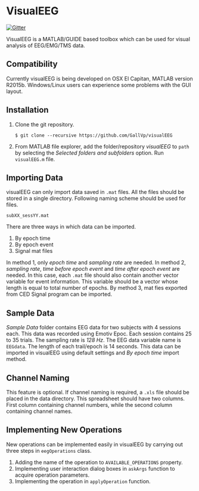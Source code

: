 # VisualEEG

[![Gitter](https://badges.gitter.im/usmanayubsh/visualEEG.svg)](https://gitter.im/usmanayubsh/visualEEG?utm_source=badge&utm_medium=badge&utm_campaign=pr-badge)

VisualEEG is a MATLAB/GUIDE based toolbox which can be used for visual analysis of EEG/EMG/TMS data.

## Compatibility
Currently visualEEG is being developed on OSX El Capitan, MATLAB version R2015b. Windows/Linux users can experience some problems with the GUI layout.

## Installation

1. Clone the git repository.

    ```
    $ git clone --recursive https://github.com/GallVp/visualEEG
    ```

2. From MATLAB file explorer, add the folder/repository *visualEEG* to `path` by selecting the *Selected folders and subfolders* option. Run `visualEEG.m` file.

## Importing Data
visualEEG can only import data saved in `.mat` files. All the files should be stored in a single directory. Following naming scheme should be used for files.

`subXX_sessYY.mat`

There are three ways in which data can be imported.

1. By epoch time
2. By epoch event
3. Signal mat files

In method 1, only *epoch time* and *sampling rate* are needed. In method 2, *sampling rate*, *time before epoch event* and *time after epoch event* are needed. In this case, each `.mat` file should also contain another vector variable for event information. This variable should be a vector whose length is equal to total number of epochs. By method 3, mat fies exported from CED Signal program can be imported.

## Sample Data
*Sample Data* folder contains EEG data for two subjects with 4 sessions each. This data was recorded using Emotiv Epoc. Each session contains 25 to 35 trials. The sampling rate is *128 Hz*. The EEG data variable name is `EEGdata`. The length of each trail/epoch is 14 seconds. This data can be imported in visualEEG using default settings and *By epoch time* import method.

## Channel Naming
This feature is optional. If channel naming is required, a `.xls` file should be placed in the data directory. This spreadsheet should have two columns. First column containing channel numbers, while the second column containing channel names.

## Implementing New Operations
New operations can be implemented easily in visualEEG by carrying out three steps in    `eegOperations` class.

1. Adding the name of the operation to `AVAILABLE_OPERATIONS` property.
2. Implementing user interaction dialog boxes in `askArgs` function to acquire operation parameters.
3. Implementing the operation in `applyOperation` function.